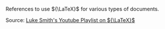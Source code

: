 References to use ${\LaTeX}$ for various types of documents.

Source: [Luke Smith's Youtube Playlist on ${\LaTeX}$](https://www.youtube.com/playlist?list=PL-p5XmQHB_JSQvW8_mhBdcwEyxdVX0c1T)